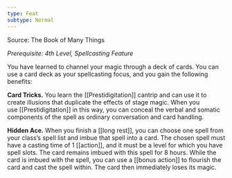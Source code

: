 ```yaml
---
type: Feat
subtype: Normal
---
```

Source: The Book of Many Things

_Prerequisite: 4th Level, Spellcasting Feature_

You have learned to channel your magic through a deck of cards. You can use a card deck as your spellcasting focus, and you gain the following benefits:

**Card Tricks.** You learn the [[Prestidigitation]] cantrip and can use it to create illusions that duplicate the effects of stage magic. When you use [[Prestidigitation]] in this way, you can conceal the verbal and somatic components of the spell as ordinary conversation and card handling.

**Hidden Ace.** When you finish a [[long rest]], you can choose one spell from your class’s spell list and imbue that spell into a card. The chosen spell must have a casting time of 1 [[action]], and it must be a level for which you have spell slots. The card remains imbued with this spell for 8 hours. While the card is imbued with the spell, you can use a [[bonus action]] to flourish the card and cast the spell within. The card then immediately loses its magic.
